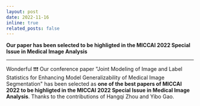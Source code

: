 ```yaml
---
layout: post
date: 2022-11-16
inline: true
related_posts: false
---
```


**Our paper has been selected to be highligted in the MICCAI 2022 Special Issue in Medical Image Analysis**

---

Wonderful &#10071;&#10071;&#10071; Our conference paper "Joint Modeling of Image and Label Statistics for Enhancing Model Generalizability of Medical Image Segmentation" has been selected as **one of the best papers of MICCAI 2022 to be highligted in the MICCAI 2022 Special Issue in Medical Image Analysis**. Thanks to the contributions of Hangqi Zhou and Yibo Gao.
